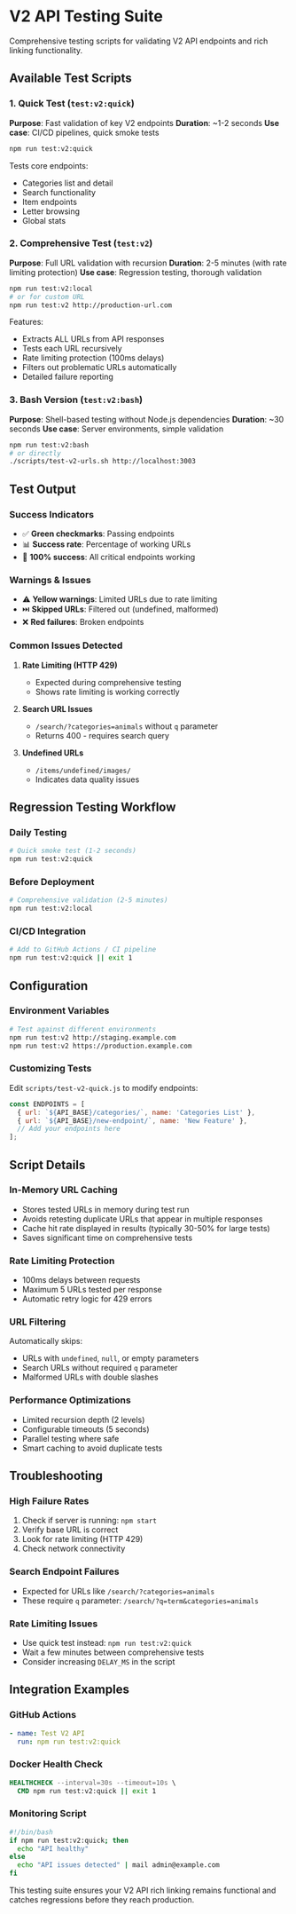 # V2 API Testing Suite

Comprehensive testing scripts for validating V2 API endpoints and rich linking functionality.

## Available Test Scripts

### 1. Quick Test (`test:v2:quick`)
**Purpose**: Fast validation of key V2 endpoints
**Duration**: ~1-2 seconds
**Use case**: CI/CD pipelines, quick smoke tests

```bash
npm run test:v2:quick
```

Tests core endpoints:
- Categories list and detail
- Search functionality
- Item endpoints
- Letter browsing
- Global stats

### 2. Comprehensive Test (`test:v2`)
**Purpose**: Full URL validation with recursion
**Duration**: 2-5 minutes (with rate limiting protection)
**Use case**: Regression testing, thorough validation

```bash
npm run test:v2:local
# or for custom URL
npm run test:v2 http://production-url.com
```

Features:
- Extracts ALL URLs from API responses
- Tests each URL recursively
- Rate limiting protection (100ms delays)
- Filters out problematic URLs automatically
- Detailed failure reporting

### 3. Bash Version (`test:v2:bash`)
**Purpose**: Shell-based testing without Node.js dependencies
**Duration**: ~30 seconds
**Use case**: Server environments, simple validation

```bash
npm run test:v2:bash
# or directly
./scripts/test-v2-urls.sh http://localhost:3003
```

## Test Output

### Success Indicators
- ✅ **Green checkmarks**: Passing endpoints
- 📊 **Success rate**: Percentage of working URLs
- 🎉 **100% success**: All critical endpoints working

### Warnings & Issues
- ⚠️  **Yellow warnings**: Limited URLs due to rate limiting
- ⏭️  **Skipped URLs**: Filtered out (undefined, malformed)
- ❌ **Red failures**: Broken endpoints

### Common Issues Detected

1. **Rate Limiting (HTTP 429)**
   - Expected during comprehensive testing
   - Shows rate limiting is working correctly

2. **Search URL Issues**
   - `/search/?categories=animals` without `q` parameter
   - Returns 400 - requires search query

3. **Undefined URLs**
   - `/items/undefined/images/`
   - Indicates data quality issues

## Regression Testing Workflow

### Daily Testing
```bash
# Quick smoke test (1-2 seconds)
npm run test:v2:quick
```

### Before Deployment
```bash
# Comprehensive validation (2-5 minutes)
npm run test:v2:local
```

### CI/CD Integration
```bash
# Add to GitHub Actions / CI pipeline
npm run test:v2:quick || exit 1
```

## Configuration

### Environment Variables
```bash
# Test against different environments
npm run test:v2 http://staging.example.com
npm run test:v2 https://production.example.com
```

### Customizing Tests

Edit `scripts/test-v2-quick.js` to modify endpoints:
```javascript
const ENDPOINTS = [
  { url: `${API_BASE}/categories/`, name: 'Categories List' },
  { url: `${API_BASE}/new-endpoint/`, name: 'New Feature' },
  // Add your endpoints here
];
```

## Script Details

### In-Memory URL Caching
- Stores tested URLs in memory during test run
- Avoids retesting duplicate URLs that appear in multiple responses
- Cache hit rate displayed in results (typically 30-50% for large tests)
- Saves significant time on comprehensive tests

### Rate Limiting Protection
- 100ms delays between requests
- Maximum 5 URLs tested per response
- Automatic retry logic for 429 errors

### URL Filtering
Automatically skips:
- URLs with `undefined`, `null`, or empty parameters
- Search URLs without required `q` parameter
- Malformed URLs with double slashes

### Performance Optimizations
- Limited recursion depth (2 levels)
- Configurable timeouts (5 seconds)
- Parallel testing where safe
- Smart caching to avoid duplicate tests

## Troubleshooting

### High Failure Rates
1. Check if server is running: `npm start`
2. Verify base URL is correct
3. Look for rate limiting (HTTP 429)
4. Check network connectivity

### Search Endpoint Failures
- Expected for URLs like `/search/?categories=animals`
- These require `q` parameter: `/search/?q=term&categories=animals`

### Rate Limiting Issues
- Use quick test instead: `npm run test:v2:quick`
- Wait a few minutes between comprehensive tests
- Consider increasing `DELAY_MS` in the script

## Integration Examples

### GitHub Actions
```yaml
- name: Test V2 API
  run: npm run test:v2:quick
```

### Docker Health Check
```dockerfile
HEALTHCHECK --interval=30s --timeout=10s \
  CMD npm run test:v2:quick || exit 1
```

### Monitoring Script
```bash
#!/bin/bash
if npm run test:v2:quick; then
  echo "API healthy"
else
  echo "API issues detected" | mail admin@example.com
fi
```

This testing suite ensures your V2 API rich linking remains functional and catches regressions before they reach production.